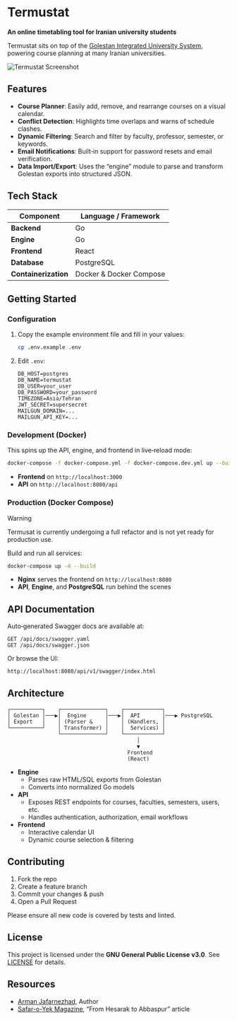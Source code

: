 # Termustat

**An online timetabling tool for Iranian university students**  

Termustat sits on top of the [Golestan Integrated University System](https://fa.wikipedia.org/wiki/%DA%AF%D9%84%D8%B3%D8%AA%D8%A7%D9%86_(%D9%86%D8%B1%D9%85_%D8%A7%D9%81%D8%B2%D8%A7%D8%B1)), powering course planning at many Iranian universities.

![Termustat Screenshot](docs/screenshot.png)

## Features

- **Course Planner**: Easily add, remove, and rearrange courses on a visual calendar.
- **Conflict Detection**: Highlights time overlaps and warns of schedule clashes.
- **Dynamic Filtering**: Search and filter by faculty, professor, semester, or keywords.
- **Email Notifications**: Built‑in support for password resets and email verification.
- **Data Import/Export**: Uses the “engine” module to parse and transform Golestan exports into structured JSON.

## Tech Stack

| Component  | Language / Framework    |
| ---------- |-------------------------|
| **Backend**| Go          |
| **Engine** | Go                      |
| **Frontend**| React |
| **Database**| PostgreSQL              |
| **Containerization** | Docker & Docker Compose |


## Getting Started

### Configuration

1. Copy the example environment file and fill in your values:

   ```bash
   cp .env.example .env
   ```
2. Edit `.env`:

   ```dotenv
   DB_HOST=postgres
   DB_NAME=termustat
   DB_USER=your_user
   DB_PASSWORD=your_password
   TIMEZONE=Asia/Tehran
   JWT_SECRET=supersecret
   MAILGUN_DOMAIN=...
   MAILGUN_API_KEY=...
   ```

### Development (Docker)

This spins up the API, engine, and frontend in live‑reload mode:

```bash
docker-compose -f docker-compose.yml -f docker-compose.dev.yml up --build
```

- **Frontend** on `http://localhost:3000`
- **API** on `http://localhost:8080/api`

### Production (Docker Compose)

> [!WARNING]
> Termusat is currently undergoing a full refactor and is not yet ready for production use.

Build and run all services:

```bash
docker-compose up -d --build
```

- **Nginx** serves the frontend on `http://localhost:8080`
- **API**, **Engine**, and **PostgreSQL** run behind the scenes


## API Documentation

Auto‑generated Swagger docs are available at:

```
GET /api/docs/swagger.yaml
GET /api/docs/swagger.json
```

Or browse the UI:

```
http://localhost:8080/api/v1/swagger/index.html
```

## Architecture

```
┌──────────┐    ┌──────────────┐    ┌────────────┐
│ Golestan │───▶│  Engine      │───▶│  API       │───▶ PostgreSQL
│ Export   │    │ (Parser &    │    │ (Handlers, │
└──────────┘    │ Transformer) │    │  Services) │
                └──────────────┘    └────────────┘
                                         │
                                         ▼
                                      Frontend
                                      (React)
```

- **Engine**
    - Parses raw HTML/SQL exports from Golestan
    - Converts into normalized Go models
- **API**
    - Exposes REST endpoints for courses, faculties, semesters, users, etc.
    - Handles authentication, authorization, email workflows
- **Frontend**
    - Interactive calendar UI
    - Dynamic course selection & filtering


## Contributing

1. Fork the repo
2. Create a feature branch
3. Commit your changes & push
4. Open a Pull Request

Please ensure all new code is covered by tests and linted.


## License

This project is licensed under the **GNU General Public License v3.0**. See [LICENSE](LICENSE) for details.


## Resources

- [Arman Jafarnezhad](https://linkedin.com/in/ArmanJ), Author
- [Safar-o-Yek Magazine](https://t.me/sefroyekpub/43), “From Hesarak to Abbaspur” article